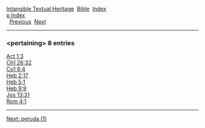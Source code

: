 [Intangible Textual Heritage](../../index)  [Bible](../index) 
[Index](index)   
[p Index](_p_)  
  [Previous](c08451)  [Next](c08453) 

------------------------------------------------------------------------

### &lt;pertaining&gt; 8 entries

[Act 1:3](../kjv/act001.htm#003)  
[Ch1 26:32](../kjv/ch1026.htm#032)  
[Co1 6:4](../kjv/co1006.htm#004)  
[Heb 2:17](../kjv/heb002.htm#017)  
[Heb 5:1](../kjv/heb005.htm#001)  
[Heb 9:9](../kjv/heb009.htm#009)  
[Jos 13:31](../kjv/jos013.htm#031)  
[Rom 4:1](../kjv/rom004.htm#001)  

------------------------------------------------------------------------

[Next: peruda (1)](c08453)
